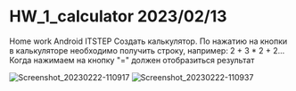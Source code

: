 # HW_1_calculator 2023/02/13
Home work Android ITSTEP
Создать калькулятор.
По нажатию на кнопки в калькуляторе необходимо
получить строку, например: 2 + 3 * 2 + 2...
Когда нажимаем на кнопку "=" должен отобразиться результат

![Screenshot_20230222-110917](https://user-images.githubusercontent.com/81587903/220580476-203e810f-28b7-42e7-970e-5ae1630ca8b4.png)
![Screenshot_20230222-110937](https://user-images.githubusercontent.com/81587903/220580489-ec8d5916-5fb0-4bf4-84aa-9e5056dfa91c.png)
